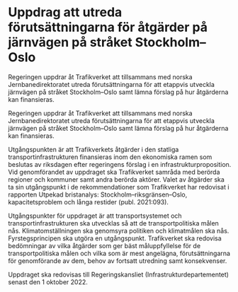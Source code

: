 # Uppdrag att utreda förutsättningarna för åtgärder på järnvägen på stråket Stockholm–Oslo

Regeringen uppdrar åt Trafikverket att tillsammans med norska Jernbanedirektoratet utreda förutsättningarna för att etappvis utveckla järnvägen på stråket Stockholm–Oslo samt lämna förslag på hur åtgärderna kan finansieras.

Regeringen uppdrar åt Trafikverket att tillsammans med norska Jernbanedirektoratet utreda förutsättningarna för att etappvis utveckla järnvägen på stråket Stockholm–Oslo samt lämna förslag på hur åtgärderna kan finansieras.

Utgångspunkten är att Trafikverkets åtgärder i den statliga transportinfrastrukturen finansieras inom den ekonomiska ramen som beslutas av riksdagen efter regeringens förslag i en infrastrukturproposition. Vid genomförandet av uppdraget ska Trafikverket samråda med berörda regioner och kommuner samt andra berörda aktörer. Valet av åtgärder ska ta sin utgångspunkt i de rekommendationer som Trafikverket har redovisat i rapporten Utpekad bristanalys: Stockholm–riksgränsen–Oslo, kapacitetsproblem och långa restider (publ. 2021:093).

Utgångspunkter för uppdraget är att transportsystemet och transportinfrastrukturen ska utvecklas så att de transportpolitiska målen nås. Klimatomställningen ska genomsyra politiken och klimatmålen ska nås. Fyrstegsprincipen ska utgöra en utgångspunkt. Trafikverket ska redovisa bedömningar av vilka åtgärder som ger bäst måluppfyllelse för de transportpolitiska målen och vilka som är mest angelägna, förutsättningarna för genomförande av dem, behov av fortsatt utredning samt konsekvenser.

Uppdraget ska redovisas till Regeringskansliet (Infrastrukturdepartementet) senast den 1 oktober 2022.
